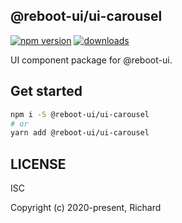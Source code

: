 ## @reboot-ui/ui-carousel

[![npm version](https://img.shields.io/npm/v/@reboot-ui/ui-carousel.svg)](https://www.npmjs.org/package/@reboot-ui/ui-carousel)
[![downloads](https://img.shields.io/npm/dm/@reboot-ui/ui-carousel.svg)](https://www.npmjs.org/package/@reboot-ui/ui-carousel)

UI component package for @reboot-ui.

## Get started

```bash
npm i -S @reboot-ui/ui-carousel
# or
yarn add @reboot-ui/ui-carousel
```

## LICENSE

ISC

Copyright (c) 2020-present, Richard
